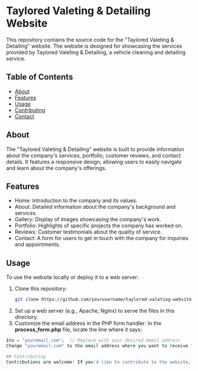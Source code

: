 # Taylored Valeting & Detailing Website

This repository contains the source code for the "Taylored Valeting & Detailing" website. The website is designed for showcasing the services provided by Taylored Valeting & Detailing, a vehicle cleaning and detailing service.

## Table of Contents
- [About](#about)
- [Features](#features)
- [Usage](#usage)
- [Contributing](#contributing)
- [Contact](#contact)

## About
The "Taylored Valeting & Detailing" website is built to provide information about the company's services, portfolio, customer reviews, and contact details. It features a responsive design, allowing users to easily navigate and learn about the company's offerings.

## Features
- Home: Introduction to the company and its values.
- About: Detailed information about the company's background and services.
- Gallery: Display of images showcasing the company's work.
- Portfolio: Highlights of specific projects the company has worked on.
- Reviews: Customer testimonials about the quality of service.
- Contact: A form for users to get in touch with the company for inquiries and appointments.

## Usage
To use the website locally or deploy it to a web server:

1. Clone this repository:
   ```sh
   git clone https://github.com/yourusername/taylored-valeting-website.git
2. Set up a web server (e.g., Apache, Nginx) to serve the files in this directory.
3. Customize the email address in the PHP form handler:
In the **process_form.php** file, locate the line where it says:
```php
$to = "youremail.com";  // Replace with your desired email address
Change "youremail.com" to the email address where you want to receive form submissions.

## Contributing
Contributions are welcome! If you'd like to contribute to the website, feel free to fork this repository, make your changes, and submit a pull request.

